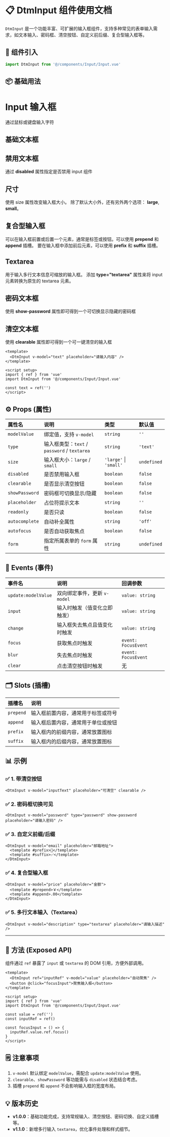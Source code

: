 # 📋 **DtmInput 组件使用文档**

`DtmInput` 是一个功能丰富、可扩展的输入框组件，支持多种常见的表单输入需求，如文本输入、密码框、清空按钮、自定义前后缀、复合型输入框等。

## 🚀 **组件引入**

```ts
import DtmInput from '@/components/Input/Input.vue'
```

## 📦 **基础用法**

# Input 输入框

通过鼠标或键盘输入字符

## 基础文本框

<preview path="../demo/Input/Basic.vue" title="基础文本框" description="Input 基础文本框"></preview>

## 禁用文本框

通过 **disabled** 属性指定是否禁用 input 组件

<preview path="../demo/Input/Disable.vue" title="禁用文本框" description="Input 禁用文本框"></preview>

## 尺寸

使用 size 属性改变输入框大小。 除了默认大小外，还有另外两个选项： **large**, **small**。

<preview path="../demo/Input/Size.vue" title="不同尺寸文本框" description="不同尺寸文本框"></preview>

## 复合型输入框

可以在输入框前置或后置一个元素，通常是标签或按钮。可以使用 **prepend** 和 **append** 插槽。
要在输入框中添加前后元素，可以使用 **prefix** 和 **suffix** 插槽。

<preview path="../demo/Input/Combo.vue" title="复合型输入框" description="Input 复合型输入框"></preview>

## Textarea

用于输入多行文本信息可缩放的输入框。 添加 **type="textarea"** 属性来将 input 元素转换为原生的 textarea 元素。

<preview path="../demo/Input/Textarea.vue" title="Textarea" description="Textarea"></preview>

## 密码文本框

使用 **show-password** 属性即可得到一个可切换显示隐藏的密码框

<preview path="../demo/Input/Password.vue" title="密码文本框" description="Input 密码文本框"></preview>

## 清空文本框

使用 **clearable** 属性即可得到一个可一键清空的输入框

<preview path="../demo/Input/Clear.vue" title="清空文本框" description="Input 清空文本框"></preview>

```vue
<template>
  <DtmInput v-model="text" placeholder="请输入内容" />
</template>

<script setup>
import { ref } from 'vue'
import DtmInput from '@/components/Input/Input.vue'

const text = ref('')
</script>
```

## ⚙️ **Props (属性)**

| 属性名         | 说明                                         | 类型                   | 默认值      |
| :------------- | :------------------------------------------- | :--------------------- | :---------- |
| `modelValue`   | 绑定值，支持 `v-model`                       | `string`               | `''`        |
| `type`         | 输入框类型：`text` / `password` / `textarea` | `string`               | `'text'`    |
| `size`         | 输入框大小：`large` / `small`                | `'large'` \| `'small'` | `undefined` |
| `disabled`     | 是否禁用输入框                               | `boolean`              | `false`     |
| `clearable`    | 是否显示清空按钮                             | `boolean`              | `false`     |
| `showPassword` | 密码框可切换显示/隐藏                        | `boolean`              | `false`     |
| `placeholder`  | 占位符提示文本                               | `string`               | `''`        |
| `readonly`     | 是否只读                                     | `boolean`              | `false`     |
| `autocomplete` | 自动补全属性                                 | `string`               | `'off'`     |
| `autofocus`    | 是否自动获取焦点                             | `boolean`              | `false`     |
| `form`         | 指定所属表单的 `form` 属性                   | `string`               | `undefined` |

## 📢 **Events (事件)**

| 事件名              | 说明                         | 回调参数            |
| :------------------ | :--------------------------- | :------------------ |
| `update:modelValue` | 双向绑定事件，更新 `v-model` | `value: string`     |
| `input`             | 输入时触发（值变化立即触发） | `value: string`     |
| `change`            | 输入框失去焦点且值变化时触发 | `value: string`     |
| `focus`             | 获取焦点时触发               | `event: FocusEvent` |
| `blur`              | 失去焦点时触发               | `event: FocusEvent` |
| `clear`             | 点击清空按钮时触发           | 无                  |

## 🗂️ **Slots (插槽)**

| 插槽名    | 说明                               |
| :-------- | :--------------------------------- |
| `prepend` | 输入框前置内容，通常用于标签或符号 |
| `append`  | 输入框后置内容，通常用于单位或按钮 |
| `prefix`  | 输入框内的前缀内容，通常放置图标   |
| `suffix`  | 输入框内的后缀内容，通常放置图标   |

## 📊 **示例**

### ✅ **1. 带清空按钮**

```vue
<DtmInput v-model="inputText" placeholder="可清空" clearable />
```

### ✅ **2. 密码框切换可见**

```vue
<DtmInput v-model="password" type="password" show-password placeholder="请输入密码" />
```

### ✅ **3. 自定义前缀/后缀**

```vue
<DtmInput v-model="email" placeholder="邮箱地址">
  <template #prefix>📧</template>
  <template #suffix>✅</template>
</DtmInput>
```

### ✅ **4. 复合型输入框**

```vue
<DtmInput v-model="price" placeholder="金额">
  <template #prepend>￥</template>
  <template #append>.00</template>
</DtmInput>
```

### ✅ **5. 多行文本输入（Textarea）**

```vue
<DtmInput v-model="description" type="textarea" placeholder="请输入描述" />
```

---

## 🧩 **方法 (Exposed API)**

组件通过 `ref` 暴露了 `input` 或 `textarea` 的 DOM 引用，方便外部调用。

```vue
<template>
  <DtmInput ref="inputRef" v-model="value" placeholder="自动聚焦" />
  <button @click="focusInput">聚焦输入框</button>
</template>

<script setup>
import { ref } from 'vue'
import DtmInput from '@/components/Input/Input.vue'

const value = ref('')
const inputRef = ref()

const focusInput = () => {
  inputRef.value.ref.focus()
}
</script>
```

## 🗒️ **注意事项**

1. `v-model` 默认绑定 `modelValue`，需配合 `update:modelValue` 使用。
2. `clearable`、`showPassword` 等功能需与 `disabled` 状态结合考虑。
3. 插槽 `prepend` 和 `append` 不会影响输入框的宽度布局。

## 💡 **版本历史**

- **v1.0.0**：基础功能完成，支持常规输入、清空按钮、密码切换、自定义插槽等。
- **v1.1.0**：新增多行输入 `textarea`，优化事件处理和样式细节。

